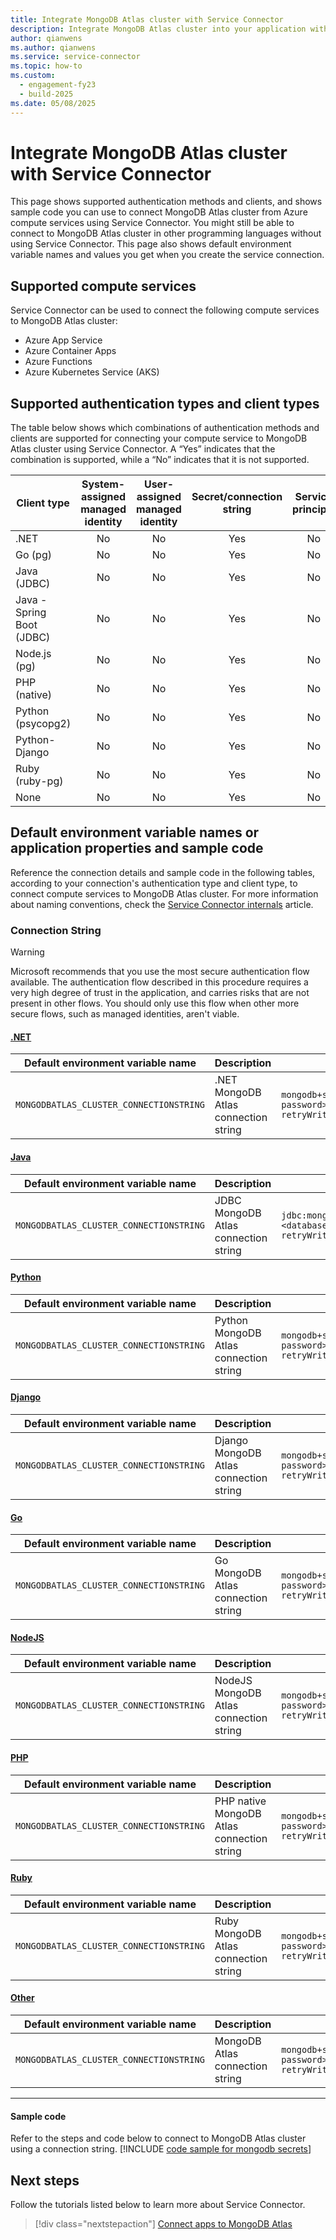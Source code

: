 ```yaml
---
title: Integrate MongoDB Atlas cluster with Service Connector
description: Integrate MongoDB Atlas cluster into your application with Service Connector.
author: qianwens
ms.author: qianwens
ms.service: service-connector
ms.topic: how-to
ms.custom:
  - engagement-fy23
  - build-2025
ms.date: 05/08/2025
---
```


# Integrate MongoDB Atlas cluster with Service Connector

This page shows supported authentication methods and clients, and shows sample code you can use to connect MongoDB Atlas cluster from Azure compute services using Service Connector. You might still be able to connect to MongoDB Atlas cluster in other programming languages without using Service Connector. This page also shows default environment variable names and values you get when you create the service connection.

## Supported compute services

Service Connector can be used to connect the following compute services to MongoDB Atlas cluster:

- Azure App Service
- Azure Container Apps
- Azure Functions
- Azure Kubernetes Service (AKS)

## Supported authentication types and client types

The table below shows which combinations of authentication methods and clients are supported for connecting your compute service to MongoDB Atlas cluster using Service Connector. A “Yes” indicates that the combination is supported, while a “No” indicates that it is not supported.

| Client type               | System-assigned managed identity | User-assigned managed identity | Secret/connection string | Service principal |
|---------------------------|:--------------------------------:|:------------------------------:|:------------------------:|:-----------------:|
| .NET                      |                No                |                No              |            Yes           |        No         |
| Go (pg)                   |                No                |                No              |            Yes           |        No         |
| Java (JDBC)               |                No                |                No              |            Yes           |        No         |
| Java - Spring Boot (JDBC) |                No                |                No              |            Yes           |        No         |
| Node.js (pg)              |                No                |                No              |            Yes           |        No         |
| PHP (native)              |                No                |                No              |            Yes           |        No         |
| Python (psycopg2)         |                No                |                No              |            Yes           |        No         |
| Python-Django             |                No                |                No              |            Yes           |        No         |
| Ruby (ruby-pg)            |                No                |                No              |            Yes           |        No         |
| None                      |                No                |                No              |            Yes           |        No         |


## Default environment variable names or application properties and sample code

Reference the connection details and sample code in the following tables, according to your connection's authentication type and client type, to connect compute services to MongoDB Atlas cluster. For more information about naming conventions, check the [Service Connector internals](concept-service-connector-internals.md#configuration-naming-convention) article.

### Connection String

> [!WARNING]
> Microsoft recommends that you use the most secure authentication flow available. The authentication flow described in this procedure requires a very high degree of trust in the application, and carries risks that are not present in other flows. You should only use this flow when other more secure flows, such as managed identities, aren't viable.

#### [.NET](#tab/dotnet)

| Default environment variable name     | Description                       | Example value                                                                                                                           |
| ------------------------------------- | --------------------------------- | --------------------------------------------------------------------------------------------------------------------------------------- |
| `MONGODBATLAS_CLUSTER_CONNECTIONSTRING` | .NET MongoDB Atlas connection string | `mongodb+srv://<database-username>:<database-password>@<cluster-URL>/?retryWrites=true&w=majority&appName=Cluster0` |

#### [Java](#tab/java)

| Default environment variable name     | Description                       | Example value                                                                                                                                       |
| ------------------------------------- | --------------------------------- | --------------------------------------------------------------------------------------------------------------------------------------------------- |
| `MONGODBATLAS_CLUSTER_CONNECTIONSTRING` | JDBC MongoDB Atlas connection string | `jdbc:mongodb+srv://<database-username>:<database-password>@<cluster-URL>/?retryWrites=true&w=majority&appName=Cluster0` |

#### [Python](#tab/python)

| Default environment variable name     | Description                | Example value                                                                                                                                      |
| ------------------------------------- | -------------------------- | -------------------------------------------------------------------------------------------------------------------------------------------------- |
| `MONGODBATLAS_CLUSTER_CONNECTIONSTRING` | Python MongoDB Atlas connection string | `mongodb+srv://<database-username>:<database-password>@<cluster-URL>/?retryWrites=true&w=majority&appName=Cluster0` |

#### [Django](#tab/django)

| Default environment variable name     | Description                | Example value                                                                                                                                      |
| ------------------------------------- | -------------------------- | -------------------------------------------------------------------------------------------------------------------------------------------------- |
| `MONGODBATLAS_CLUSTER_CONNECTIONSTRING` | Django MongoDB Atlas connection string | `mongodb+srv://<database-username>:<database-password>@<cluster-URL>/?retryWrites=true&w=majority&appName=Cluster0` |

#### [Go](#tab/go)

| Default environment variable name   | Description                     | Example value                                                                                                                   |
|-------------------------------------|---------------------------------|---------------------------------------------------------------------------------------------------------------------------------|
| `MONGODBATLAS_CLUSTER_CONNECTIONSTRING` | Go MongoDB Atlas connection string   | `mongodb+srv://<database-username>:<database-password>@<cluster-URL>/?retryWrites=true&w=majority&appName=Cluster0`  |

#### [NodeJS](#tab/nodejs)

| Default environment variable name   | Description                     | Example value                                                                                                                   |
|-------------------------------------|---------------------------------|---------------------------------------------------------------------------------------------------------------------------------|
| `MONGODBATLAS_CLUSTER_CONNECTIONSTRING` | NodeJS MongoDB Atlas connection string   | `mongodb+srv://<database-username>:<database-password>@<cluster-URL>/?retryWrites=true&w=majority&appName=Cluster0`  |

#### [PHP](#tab/php)

| Default environment variable name | Description                          | Example value                                                                                                                   |
|-----------------------------------|--------------------------------------|---------------------------------------------------------------------------------------------------------------------------------|
| `MONGODBATLAS_CLUSTER_CONNECTIONSTRING` | PHP native MongoDB Atlas connection string | `mongodb+srv://<database-username>:<database-password>@<cluster-URL>/?retryWrites=true&w=majority&appName=Cluster0`  |

#### [Ruby](#tab/ruby)

| Default environment variable name | Description                     | Example value                                                                    |
|-----------------------------------|---------------------------------|----------------------------------------------------------------------------------|
| `MONGODBATLAS_CLUSTER_CONNECTIONSTRING` | Ruby MongoDB Atlas connection string | `mongodb+srv:/<database-username>:<database-password>@<cluster-URL>/?retryWrites=true&w=majority&appName=Cluster0` |

#### [Other](#tab/none)

| Default environment variable name | Description                     | Example value                                                                    |
|-----------------------------------|---------------------------------|----------------------------------------------------------------------------------|
| `MONGODBATLAS_CLUSTER_CONNECTIONSTRING` | MongoDB Atlas connection string | `mongodb+srv://<database-username>:<database-password>@<cluster-URL>/?retryWrites=true&w=majority&appName=Cluster0` |

---

#### Sample code

Refer to the steps and code below to connect to MongoDB Atlas cluster using a connection string.
[!INCLUDE [code sample for mongodb secrets](./includes/code-mongodb-atlas-secret.md)]


## Next steps

Follow the tutorials listed below to learn more about Service Connector.

> [!div class="nextstepaction"]
> [Connect apps to MongoDB Atlas](./howto-mongodb-atlas-service-connection.md)
